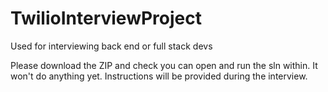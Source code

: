 # TwilioInterviewProject
Used for interviewing back end or full stack devs

Please download the ZIP and check you can open and run the sln within. It won't do anything yet. Instructions will be provided during the interview.
